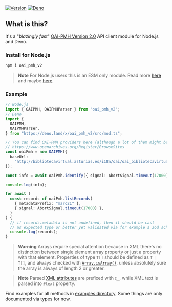 [![Version][npm-svg]][npm-url] [![Deno][deno-svg]][deno-url]

## What is this?

It's a "_blazingly fast_"
[OAI-PMH Version 2.0](https://www.openarchives.org/OAI/openarchivesprotocol.html)
API client module for Node.js and Deno.

### Install for Node.js

```sh
npm i oai_pmh_v2
```

> **Note** For Node.js users this is an ESM only module. Read more
> [here](https://www.typescriptlang.org/docs/handbook/esm-node.html) and maybe
> [here](https://gist.github.com/sindresorhus/a39789f98801d908bbc7ff3ecc99d99c).

### Example

```typescript
// Node.js
import { OAIPMH, OAIPMHParser } from "oai_pmh_v2";
// Deno
import {
  OAIPMH,
  OAIPMHParser,
} from "https://deno.land/x/oai_pmh_v2/src/mod.ts";

// You can find OAI-PMH providers here (although a lot of them might be non functional):
// https://www.openarchives.org/Register/BrowseSites
const oaiPmh = new OAIPMH({
  baseUrl:
    "http://bibliotecavirtual.asturias.es/i18n/oai/oai_bibliotecavirtual.asturias.es.cmd",
});

const info = await oaiPmh.identify({ signal: AbortSignal.timeout(17000) });

console.log(info);

for await (
  const records of oaiPmh.listRecords(
    { metadataPrefix: "marc21" },
    { signal: AbortSignal.timeout(17000) },
  )
) {
  // if records.metadata is not undefined, then it should be cast
  // as expected type or better yet validated via for example a zod schema
  console.log(records);
}
```

[//]: # (@TODO Talk about issue with abort controller)

> **Warning** Arrays require special attention because in XML there's no
> distinction between single element array property or just a property with that
> element. Properties of type `T[]` should be defined as `T | T[]`, and always checked with
> [`Array.isArray()`](https://developer.mozilla.org/en-US/docs/Web/JavaScript/Reference/Global_Objects/Array/isArray),
> unless absolutely sure the array is always of length 2 or greater.

> **Note** Parsed
> [XML attributes](https://www.w3schools.com/xml/xml_attributes.asp) are
> prefixed with `@_`, while XML text is parsed into `#text` property.

Find examples for all methods in
[examples directory](https://github.com/flevi29/oai_pmh_v2/tree/main/examples).
Some things are only documented via types for now.

[npm-svg]: https://img.shields.io/npm/v/oai_pmh_v2.svg?style=flat-square
[npm-url]: https://npmjs.org/package/oai_pmh_v2
[deno-svg]: https://img.shields.io/badge/deno-land-blueviolet?style=flat-square
[deno-url]: https://deno.land/x/oai_pmh_v2
